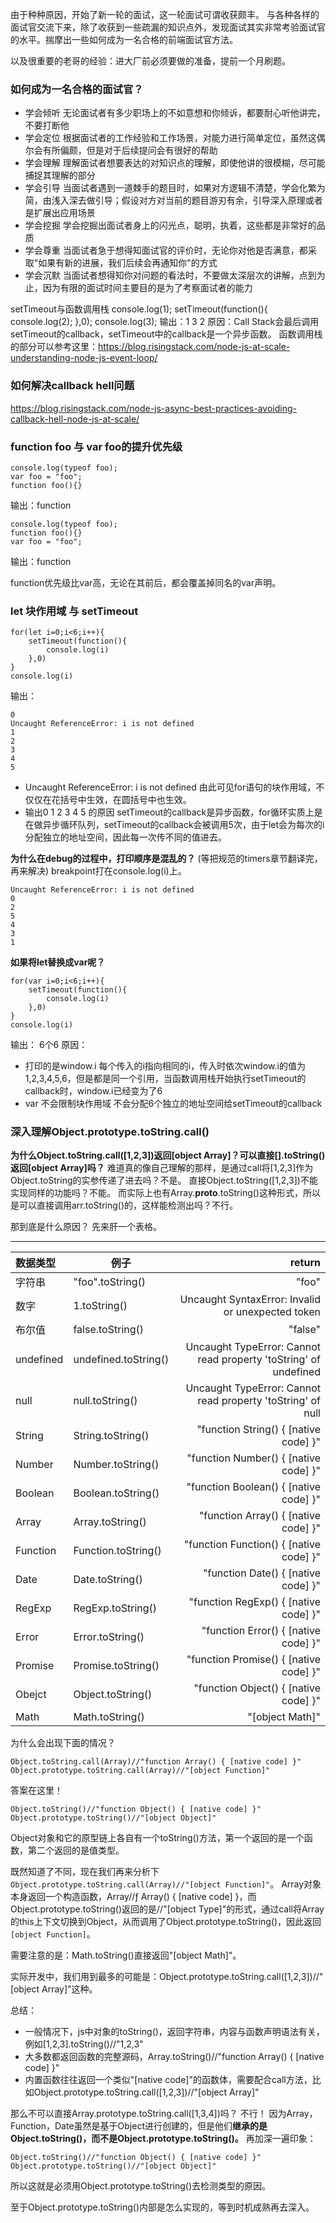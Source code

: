 由于种种原因，开始了新一轮的面试，这一轮面试可谓收获颇丰。
与各种各样的面试官交流下来，除了收获到一些疏漏的知识点外，发现面试其实非常考验面试官的水平。揣摩出一些如何成为一名合格的前端面试官方法。

以及很重要的老哥的经验：进大厂前必须要做的准备，提前一个月刷题。

### 如何成为一名合格的面试官？
- 学会倾听 
无论面试者有多少职场上的不如意想和你倾诉，都要耐心听他讲完，不要打断他
- 学会定位
根据面试者的工作经验和工作场景，对能力进行简单定位，虽然这偶尔会有所偏颇，但是对于后续提问会有很好的帮助
- 学会理解
理解面试者想要表达的对知识点的理解，即使他讲的很模糊，尽可能捕捉其理解的部分
- 学会引导
当面试者遇到一道棘手的题目时，如果对方逻辑不清楚，学会化繁为简，由浅入深去做引导；假设对方对当前的题目游刃有余，引导深入原理或者是扩展出应用场景
- 学会挖掘
学会挖掘出面试者身上的闪光点，聪明，执着，这些都是非常好的品质
- 学会尊重
当面试者急于想得知面试官的评价时，无论你对他是否满意，都采取"如果有新的进展，我们后续会再通知你"的方式
- 学会沉默
当面试者想得知你对问题的看法时，不要做太深层次的讲解，点到为止，因为有限的面试时间主要目的是为了考察面试者的能力

setTimeout与函数调用栈
console.log(1);
setTimeout(function(){
    console.log(2);
},0);
console.log(3);
输出：1 3 2
原因：Call Stack会最后调用setTimeout的callback，setTimeout中的callback是一个异步函数。
函数调用栈的部分可以参考这里：https://blog.risingstack.com/node-js-at-scale-understanding-node-js-event-loop/

### 如何解决callback hell问题
https://blog.risingstack.com/node-js-async-best-practices-avoiding-callback-hell-node-js-at-scale/

### function foo 与 var foo的提升优先级
```
console.log(typeof foo);
var foo = "foo";
function foo(){}
```
输出：function
 ```
console.log(typeof foo);
function foo(){}
var foo = "foo";
```
输出：function

function优先级比var高，无论在其前后，都会覆盖掉同名的var声明。

### let 块作用域 与 setTimeout
```
for(let i=0;i<6;i++){
    setTimeout(function(){
        console.log(i)
    },0)
}
console.log(i)
```
输出：
```
0
Uncaught ReferenceError: i is not defined
1
2
3
4
5
```
- Uncaught ReferenceError: i is not defined
由此可见for语句的块作用域，不仅仅在花括号中生效，在圆括号中也生效。
- 输出0 1 2 3 4 5 的原因
setTimeout的callback是异步函数，for循环实质上是在做异步循环队列，setTimeout的callback会被调用5次，由于let会为每次的i分配独立的地址空间，因此每一次传不同的值进去。

**为什么在debug的过程中，打印顺序是混乱的？** (等把规范的timers章节翻译完，再来解决)
breakpoint打在console.log(i)上。
```
Uncaught ReferenceError: i is not defined
0 
2
5
4
3
1
```
**如果将let替换成var呢？**
```
for(var i=0;i<6;i++){
    setTimeout(function(){
        console.log(i)
    },0)
}
console.log(i)
```
输出：
6个6
原因：
- 打印的是window.i
每个传入的i指向相同的i，传入时依次window.i的值为1,2,3,4,5,6，但是都是同一个引用，当函数调用栈开始执行setTimeout的callback时，window.i已经变为了6
- var 不会限制块作用域
不会分配6个独立的地址空间给setTimeout的callback

### 深入理解Object.prototype.toString.call()

**为什么Object.toString.call([1,2,3])返回[object Array]？可以直接[].toString()返回[object Array]吗？**
难道真的像自己理解的那样，是通过call将[1,2,3]作为Object.toString的实参传递了进去吗？不是。
直接Object.toString([1,2,3])不能实现同样的功能吗？不能。
而实际上也有Array.__proto__.toString()这种形式，所以是可以直接调用arr.toString()的，这样能检测出吗？不行。

那到底是什么原因？
先来肝一个表格。

------
|数据类型|例子|return|
|:----|------|------:|
字符串|"foo".toString() |"foo"
数字|1.toString()|Uncaught SyntaxError: Invalid or unexpected token
布尔值|false.toString()|"false"
undefined|undefined.toString()|Uncaught TypeError: Cannot read property 'toString' of undefined
null|null.toString()|Uncaught TypeError: Cannot read property 'toString' of null
String|String.toString()|"function String() { [native code] }"
Number|Number.toString()|"function Number() { [native code] }"
Boolean|Boolean.toString()|"function Boolean() { [native code] }"
Array|Array.toString()|"function Array() { [native code] }"
Function|Function.toString()|"function Function() { [native code] }"
Date|Date.toString()|"function Date() { [native code] }"
RegExp|RegExp.toString()|"function RegExp() { [native code] }"
Error|Error.toString()|"function Error() { [native code] }"
Promise|Promise.toString()|"function Promise() { [native code] }"
Obejct|Object.toString()|"function Object() { [native code] }"
Math|Math.toString()|"[object Math]"

为什么会出现下面的情况？
```
Object.toString.call(Array)//"function Array() { [native code] }"
Object.prototype.toString.call(Array)//"[object Function]"
```
答案在这里！
```
Object.toString()//"function Object() { [native code] }"
Object.prototype.toString()//"[object Object]"
```
Object对象和它的原型链上各自有一个toString()方法，第一个返回的是一个函数，第二个返回的是值类型。

既然知道了不同，现在我们再来分析下`Object.prototype.toString.call(Array)//"[object Function]"`。
Array对象本身返回一个构造函数，Array//ƒ Array() { [native code] }，而Object.prototype.toString()返回的是//"[object Type]"的形式，通过call将Array的this上下文切换到Object，从而调用了Object.prototype.toString()，因此返回`[object Function]`。

需要注意的是：Math.toString()直接返回"[object Math]"。

实际开发中，我们用到最多的可能是：Object.prototype.toString.call([1,2,3])//"[object Array]"这种。

总结：
- 一般情况下，js中对象的toString()，返回字符串，内容与函数声明语法有关，例如[1,2,3].toString()//"1,2,3"
- 大多数都返回函数的完整源码，Array.toString()//"function Array() { [native code] }"
- 内置函数往往返回一个类似"[native code]"的函数体，需要配合call方法，比如Object.prototype.toString.call([1,2,3])//"[object Array]"

那么不可以直接Array.prototype.toString.call([1,3,4])吗？
不行！
因为Array，Function，Date虽然是基于Object进行创建的，但是他们**继承的是Object.toString()，而不是Object.prototype.toString()。**
再加深一遍印象：
```
Object.toString()//"function Object() { [native code] }"
Object.prototype.toString()//"[object Object]"
```
所以这就是必须用Object.prototype.toString()去检测类型的原因。

至于Object.prototype.toString()内部是怎么实现的，等到时机成熟再去深入。